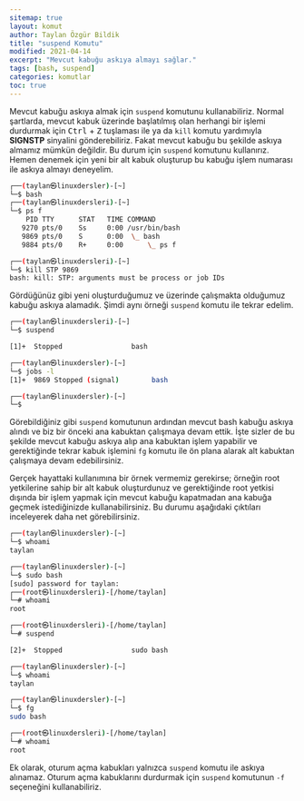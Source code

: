 ```yaml
---
sitemap: true
layout: komut
author: Taylan Özgür Bildik
title: "suspend Komutu"
modified: 2021-04-14
excerpt: "Mevcut kabuğu askıya almayı sağlar."
tags: [bash, suspend]
categories: komutlar 
toc: true 
---
```



Mevcut kabuğu askıya almak için `suspend` komutunu kullanabiliriz. Normal şartlarda, mevcut kabuk üzerinde başlatılmış olan herhangi bir işlemi durdurmak için <kbd>Ctrl</kbd> + <kbd>Z</kbd> tuşlaması ile ya da `kill` komutu yardımıyla **SIGNSTP** sinyalini gönderebiliriz. Fakat mevcut kabuğu bu şekilde askıya almamız mümkün değildir. Bu durum için `suspend` komutunu kullanırız. Hemen denemek için yeni bir alt kabuk oluşturup bu kabuğu işlem numarası ile askıya almayı deneyelim.

```bash
┌──(taylan㉿linuxdersler)-[~]
└─$ bash
┌──(taylan㉿linuxdersleri)-[~]
└─$ ps f
    PID TTY      STAT   TIME COMMAND
   9270 pts/0    Ss     0:00 /usr/bin/bash
   9869 pts/0    S      0:00  \_ bash
   9884 pts/0    R+     0:00      \_ ps f

┌──(taylan㉿linuxdersleri)-[~]
└─$ kill STP 9869
bash: kill: STP: arguments must be process or job IDs
```

Gördüğünüz gibi yeni oluşturduğumuz ve üzerinde çalışmakta olduğumuz kabuğu askıya alamadık. Şimdi aynı örneği `suspend` komutu ile tekrar edelim.

```bash
┌──(taylan㉿linuxdersleri)-[~]
└─$ suspend 

[1]+  Stopped                 bash

┌──(taylan㉿linuxdersler)-[~]
└─$ jobs -l
[1]+  9869 Stopped (signal)        bash

┌──(taylan㉿linuxdersler)-[~]
└─$
```

Görebildiğiniz gibi `suspend` komutunun ardından mevcut bash kabuğu askıya alındı ve biz bir önceki ana kabuktan çalışmaya devam ettik. İşte sizler de bu şekilde mevcut kabuğu askıya alıp ana kabuktan işlem yapabilir ve gerektiğinde tekrar kabuk işlemini `fg` komutu ile ön plana alarak alt kabuktan çalışmaya devam edebilirsiniz. 

Gerçek hayattaki kullanımına bir örnek vermemiz gerekirse; örneğin root yetkilerine sahip bir alt kabuk oluşturdunuz ve gerektiğinde root yetkisi dışında bir işlem yapmak için mevcut kabuğu kapatmadan ana kabuğa geçmek istediğinizde kullanabilirsiniz. Bu durumu aşağıdaki çıktıları inceleyerek daha net görebilirsiniz. 

```bash
┌──(taylan㉿linuxdersler)-[~]
└─$ whoami
taylan

┌──(taylan㉿linuxdersler)-[~]
└─$ sudo bash
[sudo] password for taylan: 
┌──(root㉿linuxdersleri)-[/home/taylan]
└─# whoami
root

┌──(root㉿linuxdersleri)-[/home/taylan]
└─# suspend 

[2]+  Stopped                 sudo bash

┌──(taylan㉿linuxdersler)-[~]
└─$ whoami 
taylan

┌──(taylan㉿linuxdersler)-[~]
└─$ fg
sudo bash

┌──(root㉿linuxdersleri)-[/home/taylan]
└─# whoami
root
```

Ek olarak, oturum açma kabukları yalnızca `suspend` komutu ile askıya alınamaz. Oturum açma kabuklarını durdurmak için `suspend` komutunun `-f` seçeneğini kullanabiliriz.